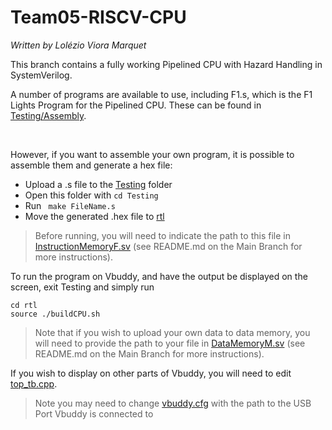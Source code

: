 # Team05-RISCV-CPU

_Written by Lolézio Viora Marquet_

This branch contains a fully working Pipelined CPU with Hazard Handling in SystemVerilog.

A number of programs are available to use, including F1.s, which is the F1 Lights Program for the Pipelined CPU. These can be found in [Testing/Assembly](https://github.com/lolzio5/Team05-RISCV-Final/tree/b7c7e5eac61910712bd7877c136f52d1047438e9/Testing/Assembly).

<br>

However, if you want to assemble your own program, it is possible to assemble them and generate a hex file:

- Upload a .s file to the [Testing](https://github.com/lolzio5/Team05-RISCV-Final/tree/b7c7e5eac61910712bd7877c136f52d1047438e9/Testing) folder
- Open this folder with ``` cd Testing ```
- Run ``` make FileName.s```
- Move the generated .hex file to [rtl](https://github.com/lolzio5/Team05-RISCV-Final/tree/b7c7e5eac61910712bd7877c136f52d1047438e9/rtl)

> Before running, you will need to indicate the path to this file in [InstructionMemoryF.sv](https://github.com/lolzio5/Team05-RISCV-Final/blob/b7c7e5eac61910712bd7877c136f52d1047438e9/rtl/Memory/InstructionMemoryF.sv)  (see README.md on the Main Branch for more instructions).

To run the program on Vbuddy, and have the output be displayed on the screen, exit Testing and simply run
```
cd rtl
source ./buildCPU.sh
```

> Note that if you wish to upload your own data to data memory, you will need to provide the path to your file in [DataMemoryM.sv](https://github.com/lolzio5/Team05-RISCV-Final/blob/b7c7e5eac61910712bd7877c136f52d1047438e9/rtl/Memory/DataMemoryM.sv) (see README.md on the Main Branch for more instructions).

If you wish to display on other parts of Vbuddy, you will need to edit [top_tb.cpp](https://github.com/lolzio5/Team05-RISCV-Final/blob/b7c7e5eac61910712bd7877c136f52d1047438e9/rtl/top_tb.cpp).

> Note you may need to change [vbuddy.cfg](https://github.com/lolzio5/Team05-RISCV-Final/blob/a81e108eafe1f65cbd0cc7d9f6f9b0cb6ed0ee6e/rtl/vbuddy.cfg) with the path to the USB Port Vbuddy is connected to





